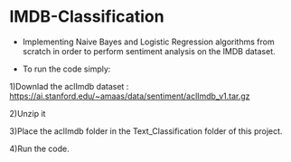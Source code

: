 # IMDB-Classification


* Implementing Naive Bayes and Logistic Regression algorithms from scratch in order to perform sentiment analysis on the IMDB dataset.



* To run the code simply:


1)Downlad the aclImdb dataset : https://ai.stanford.edu/~amaas/data/sentiment/aclImdb_v1.tar.gz


2)Unzip it


3)Place the aclImdb folder in the Text_Classification folder of this project.


4)Run the code.
